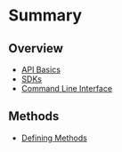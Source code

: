 # Summary

## Overview

* [API Basics](README.md)
* [SDKs](sdks.md)
* [Command Line Interface](command-line-interface.md)

## Methods

* [Defining Methods](methods.md)

